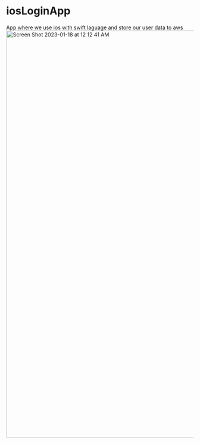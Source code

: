 # iosLoginApp
App where we use ios with swift laguage and store our user data to aws
<img width="1093" alt="Screen Shot 2023-01-18 at 12 12 41 AM" src="https://user-images.githubusercontent.com/32903016/213118226-37409661-f612-4275-848e-73b2b7976c57.png">
